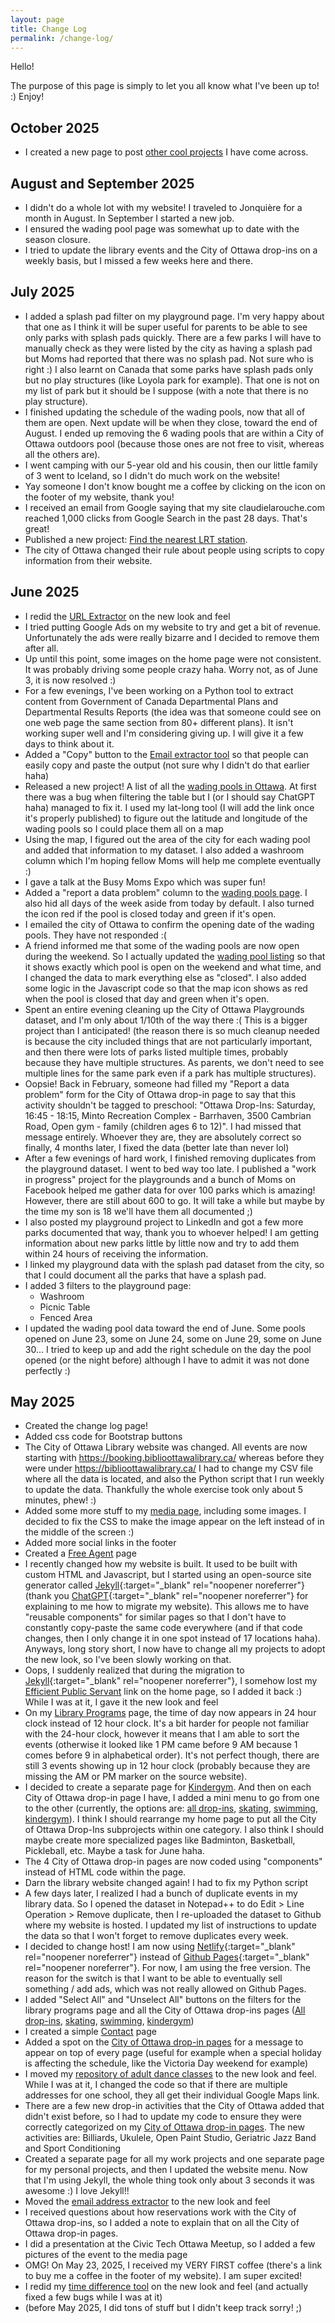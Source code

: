 ```yaml
---
layout: page
title: Change Log
permalink: /change-log/
---
```


Hello!  

The purpose of this page is simply to let you all know what I've been up to! :) Enjoy!

## October 2025

- I created a new page to post [other cool projects](https://claudielarouche.com/projects/other-cool-projects/) I have come across. 

## August and September 2025

- I didn't do a whole lot with my website! I traveled to Jonquière for a month in August. In September I started a new job. 
- I ensured the wading pool page was somewhat up to date with the season closure. 
- I tried to update the library events and the City of Ottawa drop-ins on a weekly basis, but I missed a few weeks here and there. 

## July 2025

- I added a splash pad filter on my playground page. I'm very happy about that one as I think it will be super useful for parents to be able to see only parks with splash pads quickly. There are a few parks I will have to manually check as they were listed by the city as having a splash pad but Moms had reported that there was no splash pad. Not sure who is right :) I also learnt on Canada that some parks have splash pads only but no play structures (like Loyola park for example). That one is not on my list of park but it should be I suppose (with a note that there is no play structure).
- I finished updating the schedule of the wading pools, now that all of them are open. Next update will be when they close, toward the end of August. I ended up removing the 6 wading pools that are within a City of Ottawa outdoors pool (because those ones are not free to visit, whereas all the others are). 
- I went camping with our 5-year old and his cousin, then our little family of 3 went to Iceland, so I didn't do much work on the website!
- Yay someone I don't know bought me a coffee by clicking on the icon on the footer of my website, thank you!
- I received an email from Google saying that my site claudielarouche.com reached 1,000 clicks from Google Search in the past 28 days. That's great!
- Published a new project: [Find the nearest LRT station](https://claudielarouche.com/projects/lrt/). 
- The city of Ottawa changed their rule about people using scripts to copy information from their website. 

## June 2025

- I redid the [URL Extractor](https://claudielarouche.com/projects/url-extractor/) on the new look and feel
- I tried putting Google Ads on my website to try and get a bit of revenue. Unfortunately the ads were really bizarre and I decided to remove them after all. 
- Up until this point, some images on the home page were not consistent. It was probably driving some people crazy haha. Worry not, as of June 3, it is now resolved :) 
- For a few evenings, I've been working on a Python tool to extract content from Government of Canada Departmental Plans and Departmental Results Reports (the idea was that someone could see on one web page the same section from 80+ different plans). It isn't working super well and I'm considering giving up. I will give it a few days to think about it. 
- Added a "Copy" button to the [Email extractor tool](https://claudielarouche.com/projects/email-address-extractor/) so that people can easily copy and paste the output (not sure why I didn't do that earlier haha)
- Released a new project! A list of all the [wading pools in Ottawa](https://claudielarouche.com/projects/wading-pools/). At first there was a bug when filtering the table but I (or I should say ChatGPT haha) managed to fix it. I used my lat-long tool (I will add the link once it's properly published) to figure out the latitude and longitude of the wading pools so I could place them all on a map
- Using the map, I figured out the area of the city for each wading pool and added that information to my dataset. I also added a washroom column which I'm hoping fellow Moms will help me complete eventually :) 
- I gave a talk at the Busy Moms Expo which was super fun!
- Added a "report a data problem" column to the [wading pools page](https://claudielarouche.com/projects/wading-pools/). I also hid all days of the week aside from today by default. I also turned the icon red if the pool is closed today and green if it's open. 
- I emailed the city of Ottawa to confirm the opening date of the wading pools. They have not responded :( 
- A friend informed me that some of the wading pools are now open during the weekend. So I actually updated the [wading pool listing](https://claudielarouche.com/projects/wading-pools/) so that it shows exactly which pool is open on the weekend and what time, and I changed the data to mark everything else as "closed". I also added some logic in the Javascript code so that the map icon shows as red when the pool is closed that day and green when it's open.  
- Spent an entire evening cleaning up the City of Ottawa Playgrounds dataset, and I'm only about 1/10th of the way there :( This is a bigger project than I anticipated! (the reason there is so much cleanup needed is because the city included things that are not particularly important, and then there were lots of parks listed multiple times, probably because they have multiple structures. As parents, we don't need to see multiple lines for the same park even if a park has multiple structures).
- Oopsie! Back in February, someone had filled my "Report a data problem" form for the City of Ottawa drop-in page to say that this activity shouldn't be tagged to preschool: "Ottawa Drop-Ins: Saturday, 16:45 - 18:15, Minto Recreation Complex - Barrhaven, 3500 Cambrian Road, Open gym - family 
(children ages 6 to 12)". I had missed that message entirely. Whoever they are, they are absolutely correct so finally, 4 months later, I fixed the data (better late than never lol)
- After a few evenings of hard work, I finished removing duplicates from the playground dataset. I went to bed way too late. I published a "work in progress" project for the playgrounds and a bunch of Moms on Facebook helped me gather data for over 100 parks which is amazing! However, there are still about 600 to go. It will take a while but maybe by the time my son is 18 we'll have them all documented ;) 
- I also posted my playground project to LinkedIn and got a few more parks documented that way, thank you to whoever helped! I am getting information about new parks little by little now and try to add them within 24 hours of receiving the information.
- I linked my playground data with the splash pad dataset from the city, so that I could document all the parks that have a splash pad. 
- I added 3 filters to the playground page: 
  - Washroom
  - Picnic Table
  - Fenced Area
- I updated the wading pool data toward the end of June. Some pools opened on June 23, some on June 24, some on June 29, some on June 30... I tried to keep up and add the right schedule on the day the pool opened (or the night before) although I have to admit it was not done perfectly :) 


## May 2025

- Created the change log page!
- Added css code for Bootstrap buttons
- The City of Ottawa Library website was changed. All events are now starting with https://booking.biblioottawalibrary.ca/ whereas before they were under https://biblioottawalibrary.ca/ I had to change my CSV file where all the data is located, and also the Python script that I run weekly to update the data. Thankfully the whole exercise took only about 5 minutes, phew! :) 
- Added some more stuff to my [media page](https://claudielarouche.com/media/), including some images. I decided to fix the CSS to make the image appear on the left instead of in the middle of the screen :) 
- Added more social links in the footer
- Created a [Free Agent](https://claudielarouche.com/projects/free-agent/) page
- I recently changed how my website is built. It used to be built with custom HTML and Javascript, but I started using an open-source site generator called [Jekyll](https://jekyllrb.com/){:target="_blank" rel="noopener noreferrer"} (thank you [ChatGPT](https://chat.openai.com/){:target="_blank" rel="noopener noreferrer"} for explaining to me how to migrate my website). This allows me to have "reusable components" for similar pages so that I don't have to constantly copy-paste the same code everywhere (and if that code changes, then I only change it in one spot instead of 17 locations haha). Anyways, long story short, I now have to change all my projects to adopt the new look, so I've been slowly working on that. 
- Oops, I suddenly realized that during the migration to [Jekyll](https://jekyllrb.com/){:target="_blank" rel="noopener noreferrer"}, I somehow lost my [Efficient Public Servant](https://claudielarouche.com/projects/efficient-public-servant/) link on the home page, so I added it back :) While I was at it, I gave it the new look and feel
- On my [Library Programs](https://claudielarouche.com/projects/library/) page, the time of day now appears in 24 hour clock instead of 12 hour clock. It's a bit harder for people not familiar with the 24-hour clock, however it means that I am able to sort the events (otherwise it looked like 1 PM came before 9 AM because 1 comes before 9 in alphabetical order). It's not perfect though, there are still 3 events showing up in 12 hour clock (probably because they are missing the AM or PM marker on the source website). 
- I decided to create a separate page for [Kindergym](https://claudielarouche.com/projects/kindergym/). And then on each City of Ottawa drop-in page I have, I added a mini menu to go from one to the other (currently, the options are: [all drop-ins](https://claudielarouche.com/projects/ottawa-drop-ins/), [skating](https://claudielarouche.com/projects/ottawa-skate/), [swimming](https://claudielarouche.com/projects/ottawa-swim/), [kindergym](https://claudielarouche.com/projects/kindergym/)). I think I should rearrange my home page to put all the City of Ottawa Drop-Ins subprojects within one category. I also think I should maybe create more specialized pages like Badminton, Basketball, Pickleball, etc. Maybe a task for June haha. 
- The 4 City of Ottawa drop-in pages are now coded using "components" instead of HTML code within the page.
- Darn the library website changed again! I had to fix my Python script
- A few days later, I realized I had a bunch of duplicate events in my library data. So I opened the dataset in Notepad++ to do Edit > Line Operation > Remove duplicate, then I re-uploaded the dataset to Github where my website is hosted. I updated my list of instructions to update the data so that I won't forget to remove duplicates every week.
- I decided to change host! I am now using [Netlify](https://www.netlify.com/){:target="_blank" rel="noopener noreferrer"} instead of [Github Pages](https://pages.github.com/){:target="_blank" rel="noopener noreferrer"}. For now, I am using the free version. The reason for the switch is that I want to be able to eventually sell something / add ads, which was not really allowed on Github Pages. 
- I added "Select All" and "Unselect All" buttons on the filters for the library programs page and all the City of Ottawa drop-ins pages ([All drop-ins](https://claudielarouche.com/projects/ottawa-drop-ins/), [skating](https://claudielarouche.com/projects/ottawa-skate/), [swimming](https://claudielarouche.com/projects/ottawa-swim/), [kindergym](https://claudielarouche.com/projects/kindergym/))
- I created a simple [Contact](https://claudielarouche.com/contact/) page
- Added a spot on the [City of Ottawa drop-in pages](https://claudielarouche.com/projects/ottawa-drop-ins/) for a message to appear on top of every page (useful for example when a special holiday is affecting the schedule, like the Victoria Day  weekend for example)
- I moved my [repository of adult dance classes](https://claudielarouche.com/projects/ottawa-adult-dance-classes/) to the new look and feel. While I was at it, I changed the code so that if there are multiple addresses for one school, they all get their individual Google Maps link. 
- There are a few new drop-in activities that the City of Ottawa added that didn't exist before, so I had to update my code to ensure they were correctly categorized on my [City of Ottawa drop-in pages](https://claudielarouche.com/projects/ottawa-drop-ins/). The new activities are: Billiards, Ukulele, Open Paint Studio, Geriatric Jazz Band and Sport Conditioning
- Created a separate page for all my work projects and one separate page for my personal projects, and then I updated the website menu. Now that I'm using Jekyll, the whole thing took only about 3 seconds it was awesome :) I love Jekyll!!
- Moved the [email address extractor](https://claudielarouche.com/projects/email-address-extractor/) to the new look and feel
- I received questions about how reservations work with the City of Ottawa drop-ins, so I added a note to explain that on all the City of Ottawa drop-in pages.
- I did a presentation at the Civic Tech Ottawa Meetup, so I added a few pictures of the event to the media page
- OMG! On May 23, 2025, I received my VERY FIRST coffee (there's a link to buy me a coffee in the footer of my website). I am super excited!
- I redid my [time difference tool](https://claudielarouche.com/projects/time-diff/) on the new look and feel (and actually fixed a few bugs while I was at it)
- (before May 2025, I did tons of stuff but I didn't keep track sorry! ;)


